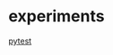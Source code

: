 # experiments
[pytest](./reports/pytest/index.html "Результат автотестирования python+Selenium+pytest")
